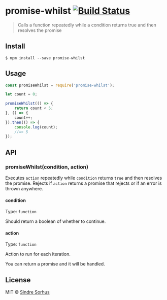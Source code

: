 # promise-whilst [![Build Status](https://travis-ci.org/sindresorhus/promise-whilst.svg?branch=master)](https://travis-ci.org/sindresorhus/promise-whilst)

> Calls a function repeatedly while a condition returns true and then resolves the promise


## Install

```
$ npm install --save promise-whilst
```


## Usage

```js
const promiseWhilst = require('promise-whilst');

let count = 0;

promiseWhilst(() => {
	return count < 5;
}, () => {
	count++;
}).then(() => {
	console.log(count);
	//=> 5
});
```


## API

### promiseWhilst(condition, action)

Executes `action` repeatedly while `condition` returns `true` and then resolves the promise. Rejects if `action` returns a promise that rejects or if an error is thrown anywhere.

#### condition

Type: `function`

Should return a boolean of whether to continue.

#### action

Type: `function`

Action to run for each iteration.

You can return a promise and it will be handled.


## License

MIT © [Sindre Sorhus](http://sindresorhus.com)
